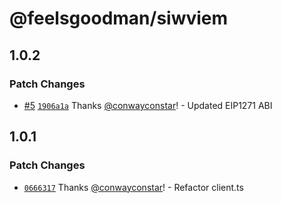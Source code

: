 # @feelsgoodman/siwviem

## 1.0.2

### Patch Changes

- [#5](https://github.com/feelsgoodman-web3/siwveim/pull/5) [`1906a1a`](https://github.com/feelsgoodman-web3/siwveim/commit/1906a1a0153d14bcaddcb6d3f0a38394f2919c01) Thanks [@conwayconstar](https://github.com/conwayconstar)! - Updated EIP1271 ABI

## 1.0.1

### Patch Changes

- [`0666317`](https://github.com/feelsgoodman-web3/siwveim/commit/0666317875999e547e4ff86a10dfffcd42f99148) Thanks [@conwayconstar](https://github.com/conwayconstar)! - Refactor client.ts
